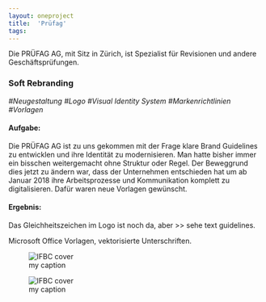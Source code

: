 ```yaml
---
layout: oneproject
title:  'Prüfag'
tags:   
---
```


Die PRÜFAG AG, mit Sitz in Zürich, ist Spezialist für Revisionen und andere Geschäftsprüfungen.

### Soft Rebranding
*#Neugestaltung* *#Logo* *#Visual Identity System* *#Markenrichtlinien* *#Vorlagen*

#### Aufgabe:
Die PRÜFAG AG ist zu uns gekommen mit der Frage klare Brand Guidelines zu entwicklen und ihre Identität zu modernisieren. Man hatte bisher immer ein bisschen weitergemacht ohne Struktur oder Regel. Der Beweggrund dies jetzt zu ändern war, dass der Unternehmen entschieden hat um ab Januar 2018 ihre Arbeitsprozesse und Kommunikation komplett zu digitalisieren. Dafür waren neue Vorlagen gewünscht.

#### Ergebnis:
Das Gleichheitszeichen im Logo ist noch da, aber >> sehe text guidelines.

Microsoft Office Vorlagen, vektorisierte Unterschriften.


<aside>

<figure>
  <img src="/assets{{ page.url }}dialog.jpg"
    srcset="/assets{{ page.url }}dialog_2x.jpg 2x"
    alt="IFBC cover">
  <figcaption>my caption</figcaption>
</figure>

<figure>
  <img src="/assets{{ page.url }}dialog.jpg"
    srcset="/assets{{ page.url }}dialog_2x.jpg 2x"
    alt="IFBC cover">
  <figcaption>my caption</figcaption>
</figure>

</aside>
